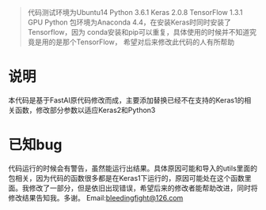 >代码测试环境为Ubuntu14 Python 3.6.1 Keras 2.0.8 TensorFlow 1.3.1 GPU
Python 包环境为Anaconda 4.4，在安装Keras时同时安装了Tensorflow，因为
conda安装和pip可以重复，具体使用的时候并不知道究竟是用的是那个TensorFlow，
希望对后来修改此代码的人有所帮助

# 说明 
本代码是基于FastAI原代码修改而成，主要添加替换已经不在支持的Keras1的相关函数，修改部分参数以适应Keras2和Python3
# 已知bug
代码运行的时候会有警告，虽然能运行出结果。具体原因可能和导入的utils里面的包相关，因为代码的函数很多都是在Keras1下运行的，原因可能处在这个函数里面。我修改了一部分，但是依旧出现错误，希望后来的修改者能帮助改进，同时将修改结果告知我。多谢。
Email:bleedingfight@126.com

